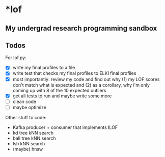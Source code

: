 # \*lof
My undergrad research programming sandbox
----------------
## Todos
For lof.py:
- [x] write my final profiles to a file
- [x] write test that checks my final profiles to ELKI final profiles
- [x] most importantly: review my code and find out why (1) my LOF scores don't match what is expected and (2) as a corollary, why i'm only coming up with 8 of the 10 expected outliers
- [x] get all tests to run and maybe write some more
- [ ] clean code
- [ ] maybe optimize

Other stuff to code:
- Kafka producer + consumer that implements ILOF
- kd tree kNN search
- ball tree kNN search
- lsh kNN search
- (maybe) hnsw
